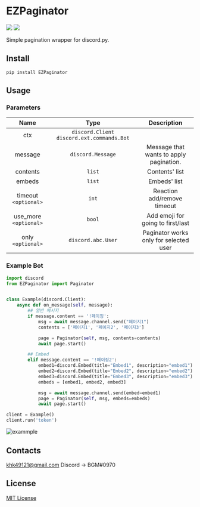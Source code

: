 # EZPaginator
![](https://img.shields.io/badge/python-%3E%3D%203.6-blue) ![](https://img.shields.io/badge/discord.py-%3E%3D1.0.0-blue)

Simple pagination wrapper for discord.py.

## Install
```
pip install EZPaginator
```

## Usage

### Parameters
|          Name         |                     Type                    |               Description               |
|:---------------------:|:-------------------------------------------:|:---------------------------------------:|
|          ctx          | `discord.Client` `discord.ext.commands.Bot` |                                         |
|        message        |              `discord.Message`              | Message that wants to apply pagination. |
|        contents       |                    `list`                   |             Contents' list              |
|         embeds        |                    `list`                   |               Embeds' list              |
|  timeout `<optional>` |                    `int`                    |       Reaction add/remove timeout       |
| use_more `<optional>` |                    `bool`                   |    Add emoji for going to first/last    |
|   only `<optional>`   |              `discord.abc.User`             |  Paginator works only for selected user |


### Example Bot
```py
import discord
from EZPaginator import Paginator


class Example(discord.Client):
    async def on_message(self, message):
        ## 일반 메시지 
        if message.content == '!페이징':
            msg = await message.channel.send("페이지1")
            contents = ['페이지1', '페이지2', '페이지3']

            page = Paginator(self, msg, contents=contents)
            await page.start()

        ## Embed 
        elif message.content == '!페이징2':
            embed1=discord.Embed(title="Embed1", description="embed1")
            embed2=discord.Embed(title="Embed2", description="embed2")
            embed3=discord.Embed(title="Embed3", description="embed3")
            embeds = [embed1, embed2, embed3]

            msg = await message.channel.send(embed=embed1)
            page = Paginator(self, msg, embeds=embeds)
            await page.start()

client = Example()
client.run('token')
```


![exammple](https://user-images.githubusercontent.com/30457148/78644598-14d24f00-78f1-11ea-8671-d8e5f4c2d1cc.gif)


## Contacts
khk49121@gmail.com
Discord -> BGM#0970

## License
[MIT License](https://github.com/khk4912/EZPaginator/blob/master/LICENSE)